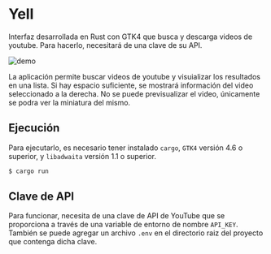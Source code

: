 # Yell

Interfaz desarrollada en Rust con GTK4 que busca y descarga videos de youtube. Para hacerlo, necesitará de una clave de su API.

![demo](https://github.com/JulianGCalderon/youtube-downloader/assets/60768809/ae7f2c12-f3f7-46bb-8b07-c74a4e39ec64)

La aplicación permite buscar videos de youtube y visuializar los resultados en una lista. Si hay espacio suficiente, se mostrará información del video seleccionado a la derecha. No se puede previsualizar el video, únicamente se podra ver la miniatura del mismo.

## Ejecución

Para ejecutarlo, es necesario tener instalado `cargo`, `GTK4` versión 4.6 o superior, y `libadwaita` versión 1.1 o superior.

```bash
$ cargo run
```

## Clave de API

Para funcionar, necesita de una clave de API de YouTube que se proporciona a través de una variable de entorno de nombre `API_KEY`. También se puede agregar un archivo `.env` en el directorio raiz del proyecto que contenga dicha clave.

